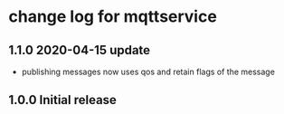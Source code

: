 # change log for mqttservice

## 1.1.0 2020-04-15 update

- publishing messages now uses qos and retain flags of the message

## 1.0.0 Initial release
